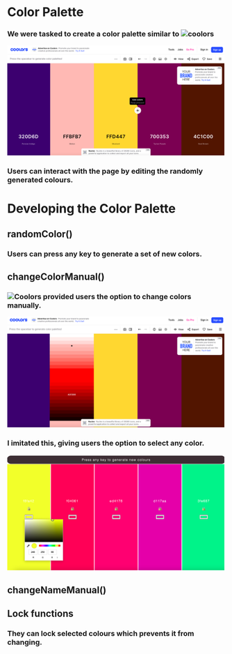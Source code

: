 # Color Palette

### We were tasked to create a color palette similar to ![coolors](https://coolors.co/e4fde1-8acb88-648381-575761-ffbf46)
<img src="coolors.png" width="500">

### Users can interact with the page by editing the randomly generated colours. 

# Developing the Color Palette

## randomColor()
### Users can press any key to generate a set of new colors.

## changeColorManual()
### ![Coolors](https://coolors.co/e4fde1-8acb88-648381-575761-ffbf46) provided users the option to change colors manually.
<img src="coolors-select.png" width="500" alt="select colour coolors">

### I imitated this, giving users the option to select any color.
<img src="colour-select.png" width="500" alt="select colour feature">

## changeNameManual()

## Lock functions
### They can lock selected colours which prevents it from changing.
